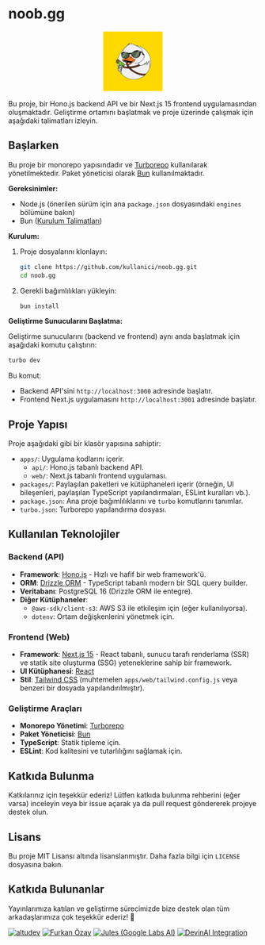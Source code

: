 # noob.gg
<p align="center">
  <img src="docs/noobgg-logo.png" alt="noob.gg logo" height="120" />
</p>

Bu proje, bir Hono.js backend API ve bir Next.js 15 frontend uygulamasından oluşmaktadır. Geliştirme ortamını başlatmak ve proje üzerinde çalışmak için aşağıdaki talimatları izleyin.

## Başlarken

Bu proje bir monorepo yapısındadır ve [Turborepo](https://turbo.build/repo) kullanılarak yönetilmektedir. Paket yöneticisi olarak [Bun](https://bun.sh/) kullanılmaktadır.

**Gereksinimler:**

*   Node.js (önerilen sürüm için ana `package.json` dosyasındaki `engines` bölümüne bakın)
*   Bun ([Kurulum Talimatları](https://bun.sh/docs/installation))

**Kurulum:**

1.  Proje dosyalarını klonlayın:
    ```bash
    git clone https://github.com/kullanici/noob.gg.git
    cd noob.gg
    ```
2.  Gerekli bağımlılıkları yükleyin:
    ```bash
    bun install
    ```

**Geliştirme Sunucularını Başlatma:**

Geliştirme sunucularını (backend ve frontend) aynı anda başlatmak için aşağıdaki komutu çalıştırın:

```bash
turbo dev
```

Bu komut:
*   Backend API'sini `http://localhost:3000` adresinde başlatır.
*   Frontend Next.js uygulamasını `http://localhost:3001` adresinde başlatır.

## Proje Yapısı

Proje aşağıdaki gibi bir klasör yapısına sahiptir:

*   `apps/`: Uygulama kodlarını içerir.
    *   `api/`: Hono.js tabanlı backend API.
    *   `web/`: Next.js tabanlı frontend uygulaması.
*   `packages/`: Paylaşılan paketleri ve kütüphaneleri içerir (örneğin, UI bileşenleri, paylaşılan TypeScript yapılandırmaları, ESLint kuralları vb.).
*   `package.json`: Ana proje bağımlılıklarını ve `turbo` komutlarını tanımlar.
*   `turbo.json`: Turborepo yapılandırma dosyası.

## Kullanılan Teknolojiler

### Backend (API)

*   **Framework**: [Hono.js](https://hono.dev/) - Hızlı ve hafif bir web framework'ü.
*   **ORM**: [Drizzle ORM](https://orm.drizzle.team/) - TypeScript tabanlı modern bir SQL query builder.
*   **Veritabanı**: PostgreSQL 16 (Drizzle ORM ile entegre).
*   **Diğer Kütüphaneler**:
    *   `@aws-sdk/client-s3`: AWS S3 ile etkileşim için (eğer kullanılıyorsa).
    *   `dotenv`: Ortam değişkenlerini yönetmek için.

### Frontend (Web)

*   **Framework**: [Next.js 15](https://nextjs.org/) - React tabanlı, sunucu tarafı renderlama (SSR) ve statik site oluşturma (SSG) yeteneklerine sahip bir framework.
*   **UI Kütüphanesi**: [React](https://react.dev/)
*   **Stil**: [Tailwind CSS](https://tailwindcss.com/) (muhtemelen `apps/web/tailwind.config.js` veya benzeri bir dosyada yapılandırılmıştır).

### Geliştirme Araçları

*   **Monorepo Yönetimi**: [Turborepo](https://turbo.build/repo)
*   **Paket Yöneticisi**: [Bun](https://bun.sh/)
*   **TypeScript**: Statik tipleme için.
*   **ESLint**: Kod kalitesini ve tutarlılığını sağlamak için.

## Katkıda Bulunma

Katkılarınız için teşekkür ederiz! Lütfen katkıda bulunma rehberini (eğer varsa) inceleyin veya bir issue açarak ya da pull request göndererek projeye destek olun.

## Lisans

Bu proje MIT Lisansı altında lisanslanmıştır. Daha fazla bilgi için `LICENSE` dosyasına bakın.

## Katkıda Bulunanlar

Yayınlarımıza katılan ve geliştirme sürecimizde bize destek olan tüm arkadaşlarımıza çok teşekkür ederiz! 🙏

<a href="https://github.com/altudev"><img width="60px" alt="altudev" src="https://github.com/altudev.png"/></a>
<a href="https://github.com/furkanczay"><img width="60px" alt="Furkan Özay" src="https://github.com/furkanczay.png"/></a>
<a href="https://github.com/apps/google-labs-jules"><img width="60px" alt="Jules (Google Labs AI)" src="https://avatars.githubusercontent.com/in/842251?s=41&u=e6ce41f2678ba45349e003a9b1d8719b7f414a6f&v=4"/></a>
<a href="https://github.com/apps/devin-ai-integration"><img width="60px" alt="DevinAI Integration" src="https://avatars.githubusercontent.com/in/811515?s=41&u=22ae8177548c8cd6cccb497ac571937d080c80bc&v=4"/></a>
